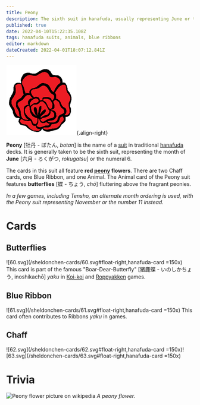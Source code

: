 ```yaml
---
title: Peony
description: The sixth suit in hanafuda, usually representing June or the number 6
published: true
date: 2022-04-10T15:22:35.108Z
tags: hanafuda suits, animals, blue ribbons
editor: markdown
dateCreated: 2022-04-01T18:07:12.841Z
---
```


![Icon for month 6](/hanafuda/icons/monthicon_6.png){.align-right}

**Peony** [牡丹 - ぼたん, *botan*] is the name of a [suit](/en/hanafuda/suits) in traditional [hanafuda](/en/hanafuda) decks. It is generally taken to be the sixth suit, representing the month of **June** [六月	- ろくがつ,	*rokugatsu*] or the numeral 6. 

The cards in this suit all feature **red [peony](https://en.wikipedia.org/wiki/Peony) flowers**. There are two Chaff cards, one Blue Ribbon, and one Animal. The Animal card of the Peony suit features **butterflies** [蝶 - ちょう, *chō*] fluttering above the fragrant peonies.

*In a few games, including Tensho, an alternate month ordering is used, with the Peony suit representing November or the number 11 instead.*

# Cards
## Butterflies
![60.svg](/sheldonchen-cards/60.svg#float-right,hanafuda-card =150x)
This card is part of the famous "Boar-Dear-Butterfly" [猪鹿蝶 - いのしかちょう, inoshikachō] *yaku*  in [Koi-koi](/en/hanafuda/games/koi-koi) and [Roppyakken](/en/hanafuda/games/roppyakken) games.
## Blue Ribbon
![61.svg](/sheldonchen-cards/61.svg#float-right,hanafuda-card =150x)
This card often contributes to Ribbons *yaku* in games. 
## Chaff
![62.svg](/sheldonchen-cards/62.svg#float-right,hanafuda-card =150x)![63.svg](/sheldonchen-cards/63.svg#float-right,hanafuda-card =150x)

# Trivia

![Peony flower picture on wikipedia](https://upload.wikimedia.org/wikipedia/commons/thumb/f/fd/PaeoniaSuffruticosa7.jpg/220px-PaeoniaSuffruticosa7.jpg)
*A peony flower.*